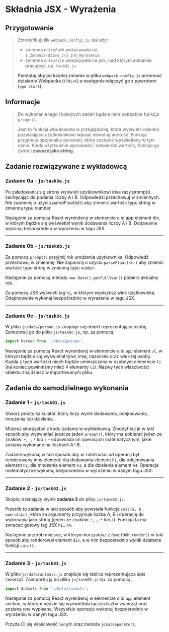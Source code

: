 # Składnia JSX - Wyrażenia

## Przygotowanie
> Zmodyfikuj plik `webpack.config.js`, tak aby:
> - zmienna `entryPath` wskazywała na `1_Zadania/Dzien_3/3_JSX_Wyrazenia`
> - zmienna `entryFile` wskazywała na plik, nad którym aktualnie pracujesz, np. `task01.js`
>
> **Pamiętaj aby po każdej zmianie w pliku `webpack.config.js` przerwać działanie Webpacka (`CTRL+C`) a następnie włączyć go z powrotem (`npm start`).**

## Informacje
>Do wykonania tego i kolejnych zadań będzie nam potrzebna funkcja `prompt()`.
>
>Jest to funkcja wbudowana w przeglądarkę, która wyświetli okienko pozwalające użytkownikowi wpisać dowolną wartość. Funkcja przyjmuje opcjonalny parametr, który zostanie wyświetlony w tym oknie. Kiedy użytkownik wprowadzi i zatwierdzi wartość, funkcja go zwróci **zawsze jako string**.



## Zadanie rozwiązywane z wykładowcą

### Zadanie 0a - `js/task0a.js`

Po załadowaniu się strony wyświetl użytkownikowi dwa razy prompt(), 
zachęcając do podania liczby A i B. Odpowiedzi przechowuj w zmiennych. 
Nie zapomnij o użyciu parseFloat(str) aby zmienić wartość typu string 
w zmienną typu number.

Następnie za pomocą React wyrenderuj w elemencie o id app element 
div, w którym będzie się wyświetlał wynik dodawania liczby A i B. 
Dodawanie wykonaj bezpośrednio w wyrażeniu w tagu JSX.

---

### Zadanie 0b - `js/task0b.js`

Za pomocą `prompt()` przyjmij rok urodzenia użytkownika. 
Odpowiedź przechowuj w zmiennej. Nie zapomnij o użyciu 
`parseFloat(str)` aby zmienić wartość typu string w zmienną 
typu `number`.

Następnie za pomocą metody `new Date().getFullYear()` pobierz 
aktualny rok.

Za pomocą JSX wyświetl tag `h1`, w którym wypiszesz wiek użytkownika. 
Odejmowanie wykonaj bezpośrednio w wyrażeniu w tagu JSX.

---

### Zadanie 0c - `js/task0c.js`

W pliku `js/data/person.js` znajduje się obiekt reprezentujący osobę. 
Zaimportuj go do pliku `js/task0c.js`, np. za pomocą:

```js
import Person from './data/person';
```

Następnie za pomocą React wyrenderuj w elemencie o id `app` 
element `ul`, w którym będzie się wyświetlał tytuł, imię, nazwisko 
oraz wiek tej osoby. Każda z tych wartości niech będzie umieszczona 
w osobnym elemencie `li` (na koniec powinniśmy mieć 4 elementy `li`). 
Nazwy tych właściwości obiektu znajdziesz w importowanym pliku.


## Zadania do samodzielnego wykonania

### Zadanie 1 - `js/task01.js`

Stwórz prosty kalkulator, który liczy wynik dodawania, odejmowania, mnożenia lub dzielenia.

Możesz skorzystać z kodu zadania w wykładowcą. Zmodyfikuj je w taki sposób aby wyświetlać jeszcze jeden `prompt()`, który ma pobierać jeden ze znaków: `+`, `-`, `*` lub `/` - odpowiada on operacjom matematycznym, jakie zostaną wykonane na liczbach A i B.

Zadanie wykonaj w taki sposób aby w zależności od operacji był renderowany inny element: dla dodawania element `h1`, dla odejmowania element `h2`, dla mnożenia element `h3`, a dla dzielenia element `h4`. Operacje matematyczne wykonuj bezpośrednio w wyrażeniu w danym tagu JSX.

---

### Zadanie 2  - `js/task02.js`

Skopiuj działający wynik **zadania 3** do pliku `js/task02.js`.

Przerób to zadanie w taki sposób aby powstała funkcja `calc(a, b, operation)`, która za argumenty przyjmuje liczbę A, B i operację do wykonania jako string (jeden ze znaków: `+`, `-`, `*` lub `/`). Funkcja ta ma zwracać gotowy tag JSX ```h1```...```h4```.

Następnie przerób miejsce, w którym korzystasz z ```ReactDOM.render()``` w taki sposób aby renderował element ```div```, a w nim bezpośrednio wynik działania funkcji ```calc()```.

---

### Zadanie 3  - `js/task03.js`

W pliku `js/data/animals.js` znajduje się tablica reprezentująca spis zwierząt. Zaimportuj ją do pliku `js/task03.js` np. za pomocą:

```js
import Animals from './data/animals';
```

Następnie za pomocą React wyrenderuj w elemencie o id `app` element section, w którym będzie się wyświetlała łączna liczba zwierząt oraz zostaną one wypisane. Wszystkie operacje wykonuj bezpośrednio w wyrażeniu w danym tagu JSX.

Przyda Ci się właściwość `length` oraz metoda `join(separator)`.
